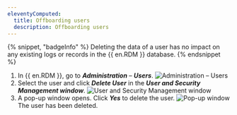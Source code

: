 ```yaml
---
eleventyComputed:
  title: Offboarding users
  description: Offboarding users
---
```

{% snippet, "badgeInfo" %}
Deleting the data of a user has no impact on any existing logs or records in the {{ en.RDM }} database.
{% endsnippet %}  

1. In {{ en.RDM }}, go to ***Administration*** – ***Users***. 
![Administration – Users](https://cdnweb.devolutions.net/docs/docs_en_kb_KB6089.png) 
1. Select the user and click ***Delete User*** in the ***User and Security Management window***.
![User and Security Management window](https://cdnweb.devolutions.net/docs/docs_en_kb_KB6085.png) 
1. A pop-up window opens. Click ***Yes*** to delete the user.
![Pop-up window](https://cdnweb.devolutions.net/docs/docs_en_kb_KB6086.png)  
The user has been deleted. 
